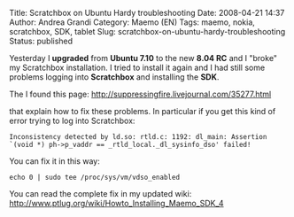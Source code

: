Title: Scratchbox on Ubuntu Hardy troubleshooting
Date: 2008-04-21 14:37
Author: Andrea Grandi
Category: Maemo (EN)
Tags: maemo, nokia, scratchbox, SDK, tablet
Slug: scratchbox-on-ubuntu-hardy-troubleshooting
Status: published

Yesterday I **upgraded** from **Ubuntu 7.10** to the new **8.04 RC** and
I "broke" my Scratchbox installation. I tried to install it again and I
had still some problems logging into **Scratchbox** and installing the
**SDK**.

The I found this page:
<http://suppressingfire.livejournal.com/35277.html>

that explain how to fix these problems. In particular if you get this
kind of error trying to log into Scratchbox:

`` Inconsistency detected by ld.so: rtld.c: 1192: dl_main: Assertion `(void *) ph->p_vaddr == _rtld_local._dl_sysinfo_dso' failed! ``

You can fix it in this way:

`echo 0 | sudo tee /proc/sys/vm/vdso_enabled`

You can read the complete fix in my updated wiki:
<http://www.ptlug.org/wiki/Howto_Installing_Maemo_SDK_4>
